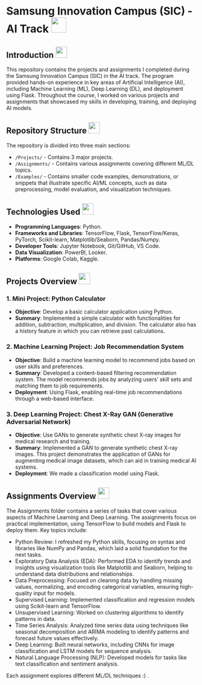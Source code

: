 # Samsung Innovation Campus (SIC) - AI Track <img src="https://github.com/user-attachments/assets/682c84b8-90a0-41ec-9ce8-420c8658b1ab" width="40" height="40" />


## Introduction <img src="https://github.com/user-attachments/assets/219d0e5f-0e16-4822-92af-bb20abd8000d" width="30" height="30" />

This repository contains the projects and assignments I completed during the Samsung Innovation Campus (SIC) in the AI track. The program provided hands-on experience in key areas of Artificial Intelligence (AI), including Machine Learning (ML), Deep Learning (DL), and deployment using Flask. Throughout the course, I worked on various projects and assignments that showcased my skills in developing, training, and deploying AI models.

## Repository Structure <img src="https://github.com/YaraHisham61/OS_Scheduler/assets/88517271/41cd74fb-7e37-492e-b15d-5f54bccfd43e" width="30" height="30" />
The repository is divided into three main sections:

- `/Projects/` - Contains 3 major projects.
- `/Assignments/` - Contains various assignments covering different ML/DL topics.
- `/Examples/` -  Contains smaller code examples, demonstrations, or snippets that illustrate specific AI/ML concepts, such as data preprocessing, model evaluation, and visualization techniques.

## Technologies Used <img src="https://github.com/user-attachments/assets/10eb9b58-df81-4d5e-a693-b8e9a771b1c4" width="30" height="30" />

- **Programming Languages**: Python.
- **Frameworks and Libraries**: TensorFlow, Flask, TensorFlow/Keras, PyTorch, Scikit-learn, Matplotlib/Seaborn, Pandas/Numpy.
- **Developer Tools**: Jupyter Notebook, Git/GitHub, VS Code.
- **Data Visualization**: PowerBI, Looker.
- **Platforms**: Google Colab, Kaggle.

## Projects Overview <img src="https://github.com/user-attachments/assets/8d9f9aa7-e813-4f0a-b857-1c68eed7f74e" width="30" height="30" />

### 1. Mini Project: Python Calculator
- **Objective**: Develop a basic calculator application using Python.
- **Summary**: Implemented a simple calculator with functionalities for addition, subtraction, multiplication, and division. The calculator also has a history feature in which you can retrieve past calculations.

### 2. Machine Learning Project: Job Recommendation System
- **Objective**: Build a machine learning model to recommend jobs based on user skills and preferences.
- **Summary**: Developed a content-based filtering recommendation system. The model recommends jobs by analyzing users’ skill sets and matching them to job requirements.
- **Deployment**: Using Flask, enabling real-time job recommendations through a web-based interface.
  
### 3. Deep Learning Project: Chest X-Ray GAN (Generative Adversarial Network)
- **Objective**: Use GANs to generate synthetic chest X-ray images for medical research and training.
- **Summary**: Implemented a GAN to generate synthetic chest X-ray images. This project demonstrates the application of GANs for augmenting medical image datasets, which can aid in training medical AI systems.
- **Deployment**: We made a classification model using Flask.

## Assignments Overview <img src="https://github.com/user-attachments/assets/2b222d42-07a9-4373-82a3-1e9a6f34d7a6" width="30" height="30" />

The Assignments folder contains a series of tasks that cover various aspects of Machine Learning and Deep Learning. The assignments focus on practical implementation, using TensorFlow to build models and Flask to deploy them. Key topics include:
- Python Review: I refreshed my Python skills, focusing on syntax and libraries like NumPy and Pandas, which laid a solid foundation for the next tasks.
- Exploratory Data Analysis (EDA): Performed EDA to identify trends and insights using visualization tools like Matplotlib and Seaborn, helping to understand data distributions and relationships.
- Data Preprocessing: Focused on cleaning data by handling missing values, normalizing, and encoding categorical variables, ensuring high-quality input for models.
- Supervised Learning: Implemented classification and regression models using Scikit-learn and TensorFlow.
- Unsupervised Learning: Worked on clustering algorithms to identify patterns in data.
- Time Series Analysis: Analyzed time series data using techniques like seasonal decomposition and ARIMA modeling to identify patterns and forecast future values effectively.
- Deep Learning: Built neural networks, including CNNs for image classification and LSTM models for sequence analysis.
- Natural Language Processing (NLP): Developed models for tasks like text classification and sentiment analysis.

Each assignment explores different ML/DL techniques :) .


